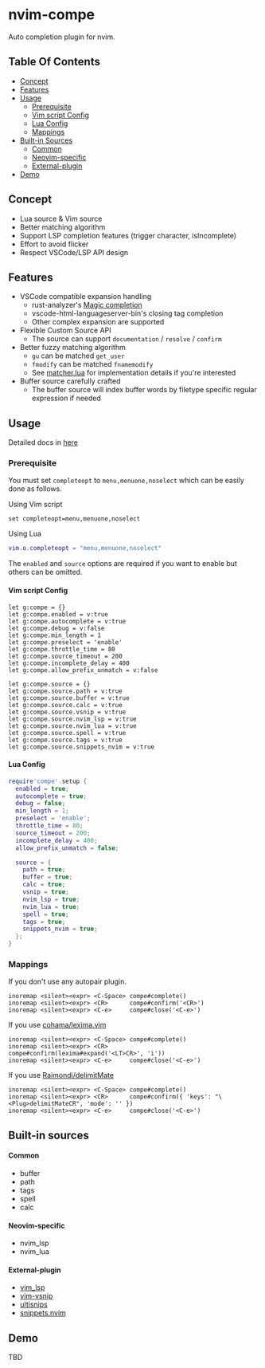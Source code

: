 # nvim-compe

Auto completion plugin for nvim.

## Table Of Contents
- [Concept](#concept)
- [Features](#features)
- [Usage](#usage)
  - [Prerequisite](#prerequisite)
  - [Vim script Config](#vim-script-config)
  - [Lua Config](#lua-config)
  - [Mappings](#mappings)
- [Built-in Sources](#built-in-sources)
    - [Common](#common)
    - [Neovim-specific](#neovim-specific)
    - [External-plugin](#external-plugin)
- [Demo](#demo)


## Concept

- Lua source & Vim source
- Better matching algorithm
- Support LSP completion features (trigger character, isIncomplete)
- Effort to avoid flicker
- Respect VSCode/LSP API design


## Features

- VSCode compatible expansion handling
  - rust-analyzer's [Magic completion](https://rust-analyzer.github.io/manual.html#magic-completions)
  - vscode-html-languageserver-bin's closing tag completion
  - Other complex expansion are supported
- Flexible Custom Source API
  - The source can support `documentation` / `resolve` / `confirm`
- Better fuzzy matching algorithm
  - `gu` can be matched `get_user`
  - `fmodify` can be matched `fnamemodify`
  - See [matcher.lua](./lua/compe/matcher.lua#L57) for implementation details if you're interested
- Buffer source carefully crafted
  - The buffer source will index buffer words by filetype specific regular expression if needed

## Usage

Detailed docs in [here](./doc/compe.txt)

### Prerequisite

You must set `completeopt` to `menu,menuone,noselect` which can be easily done as follows.

Using Vim script

```viml
set completeopt=menu,menuone,noselect
```

Using Lua

```lua
vim.o.completeopt = "menu,menuone,noselect"
```

The `enabled` and `source` options are required if you want to enable but others can be omitted.

#### Vim script Config
```viml
let g:compe = {}
let g:compe.enabled = v:true
let g:compe.autocomplete = v:true
let g:compe.debug = v:false
let g:compe.min_length = 1
let g:compe.preselect = 'enable'
let g:compe.throttle_time = 80
let g:compe.source_timeout = 200
let g:compe.incomplete_delay = 400
let g:compe.allow_prefix_unmatch = v:false

let g:compe.source = {}
let g:compe.source.path = v:true
let g:compe.source.buffer = v:true
let g:compe.source.calc = v:true
let g:compe.source.vsnip = v:true
let g:compe.source.nvim_lsp = v:true
let g:compe.source.nvim_lua = v:true
let g:compe.source.spell = v:true
let g:compe.source.tags = v:true
let g:compe.source.snippets_nvim = v:true
```

#### Lua Config
```lua
require'compe'.setup {
  enabled = true;
  autocomplete = true;
  debug = false;
  min_length = 1;
  preselect = 'enable';
  throttle_time = 80;
  source_timeout = 200;
  incomplete_delay = 400;
  allow_prefix_unmatch = false;

  source = {
    path = true;
    buffer = true;
    calc = true;
    vsnip = true;
    nvim_lsp = true;
    nvim_lua = true;
    spell = true;
    tags = true;
    snippets_nvim = true;
  };
}
```

### Mappings

If you don't use any autopair plugin.

```viml
inoremap <silent><expr> <C-Space> compe#complete()
inoremap <silent><expr> <CR>      compe#confirm('<CR>')
inoremap <silent><expr> <C-e>     compe#close('<C-e>')
```

If you use [cohama/lexima.vim](https://github.com/cohama/lexima.vim)

```viml
inoremap <silent><expr> <C-Space> compe#complete()
inoremap <silent><expr> <CR>      compe#confirm(lexima#expand('<LT>CR>', 'i'))
inoremap <silent><expr> <C-e>     compe#close('<C-e>')
```

If you use [Raimondi/delimitMate](https://github.com/Raimondi/delimitMate)

```viml
inoremap <silent><expr> <C-Space> compe#complete()
inoremap <silent><expr> <CR>      compe#confirm({ 'keys': "\<Plug>delimitMateCR", 'mode': '' })
inoremap <silent><expr> <C-e>     compe#close('<C-e>')
```

## Built-in sources

#### Common

- buffer
- path
- tags
- spell
- calc

#### Neovim-specific

- nvim_lsp
- nvim_lua

#### External-plugin

- [vim_lsp](https://github.com/prabirshrestha/vim-lsp)
- [vim-vsnip](https://github.com/hrsh7th/vim-vsnip)
- [ultisnips](https://github.com/SirVer/ultisnips)
- [snippets.nvim](https://github.com/norcalli/snippets.nvim)

## Demo

TBD

